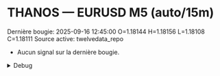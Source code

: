 # THANOS — EURUSD M5 (auto/15m)
Dernière bougie: 2025-09-16 12:45:00  O=1.18144  H=1.18156  L=1.18108  C=1.18111
Source active: twelvedata_repo

- Aucun signal sur la dernière bougie.

<details><summary>Debug</summary>

- TD_API_KEY manquant.

</details>